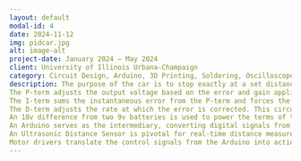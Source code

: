 ```yaml
---
layout: default
modal-id: 4
date: 2024-11-12
img: pidcar.jpg
alt: image-alt
project-date: January 2024 – May 2024
client: University of Illinois Urbana-Champaign
category: Circuit Design, Arduino, 3D Printing, Soldering, Oscilloscope
description: The purpose of the car is to stop exactly at a set distance away from the wall regardless of initial velocity and distance. This goal is achieved by using an analog PID controller comprised of op-amps and other passive circuits. The car uses an ultrasonic distance sensor and Arduino to linearly convert the distance to an analog voltage.
The P-term adjusts the output voltage based on the error and gain applied. This circuit is created using an inverting op-amp and two resistors.
The I-term sums the instantaneous error from the P-term and forces the controller to reach the setpoint, since the P-term will never as it is proportional. This circuit is created using an integrating op-amp, resistor, and capacitor.
The D-term adjusts the rate at which the error is corrected. This circuit is created using a derivating op-amp, resistor and capacitor.
An 18v difference from two 9v batteries is used to power the terms of the controller, while 5v is used to power the 555 timer as the H-bridge has a Vmax of 5v.
An Arduino serves as the intermediary, converting digital signals from the ultrasonic sensor to analog for the PID circuit and vice versa for motor control, encapsulating the project's integration of digital and analog technologies.
An Ultrasonic Distance Sensor is pivotal for real-time distance measurement, feeding data into the PID controller to determine the car's proximity to obstacles and adjust motor operation accordingly.
Motor drivers translate the control signals from the Arduino into action, precisely managing the motors' speed and direction to achieve the desired stopping behavior.
---
```

